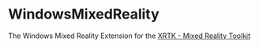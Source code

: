 # WindowsMixedReality
The Windows Mixed Reality Extension for the [XRTK - Mixed Reality Toolkit](https://github.com/XRTK/XRTK-Core)